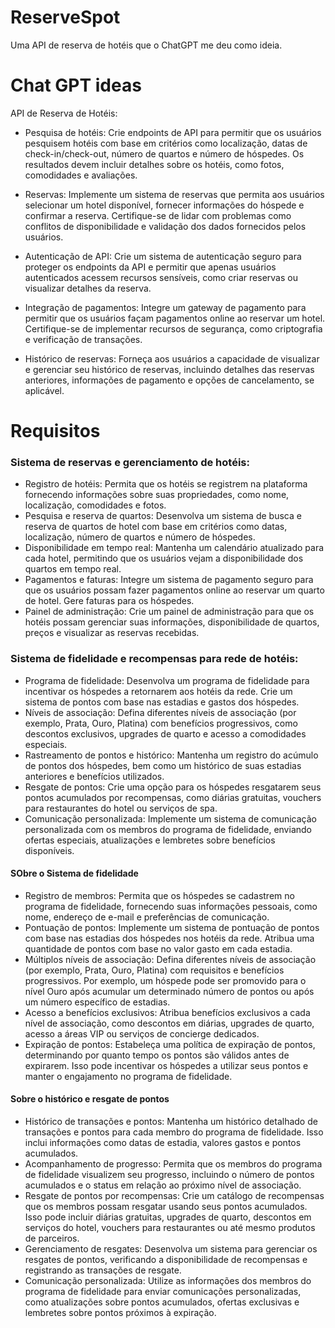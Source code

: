 # ReserveSpot
Uma API de reserva de hotéis que o ChatGPT me deu como ideia.

# Chat GPT ideas

API de Reserva de Hotéis:

- Pesquisa de hotéis: Crie endpoints de API para permitir que os usuários pesquisem hotéis com base em critérios como localização, datas de check-in/check-out, número de quartos e número de hóspedes. Os resultados devem incluir detalhes sobre os hotéis, como fotos, comodidades e avaliações.

- Reservas: Implemente um sistema de reservas que permita aos usuários selecionar um hotel disponível, fornecer informações do hóspede e confirmar a reserva. Certifique-se de lidar com problemas como conflitos de disponibilidade e validação dos dados fornecidos pelos usuários.

- Autenticação de API: Crie um sistema de autenticação seguro para proteger os endpoints da API e permitir que apenas usuários autenticados acessem recursos sensíveis, como criar reservas ou visualizar detalhes da reserva.

- Integração de pagamentos: Integre um gateway de pagamento para permitir que os usuários façam pagamentos online ao reservar um hotel. Certifique-se de implementar recursos de segurança, como criptografia e verificação de transações.

- Histórico de reservas: Forneça aos usuários a capacidade de visualizar e gerenciar seu histórico de reservas, incluindo detalhes das reservas anteriores, informações de pagamento e opções de cancelamento, se aplicável.

# Requisitos

### Sistema de reservas e gerenciamento de hotéis:
- Registro de hotéis: Permita que os hotéis se registrem na plataforma fornecendo informações sobre suas propriedades, como nome, localização, comodidades e fotos.
- Pesquisa e reserva de quartos: Desenvolva um sistema de busca e reserva de quartos de hotel com base em critérios como datas, localização, número de quartos e número de hóspedes.
- Disponibilidade em tempo real: Mantenha um calendário atualizado para cada hotel, permitindo que os usuários vejam a disponibilidade dos quartos em tempo real.
- Pagamentos e faturas: Integre um sistema de pagamento seguro para que os usuários possam fazer pagamentos online ao reservar um quarto de hotel. Gere faturas para os hóspedes.
- Painel de administração: Crie um painel de administração para que os hotéis possam gerenciar suas informações, disponibilidade de quartos, preços e visualizar as reservas recebidas.

### Sistema de fidelidade e recompensas para rede de hotéis:
- Programa de fidelidade: Desenvolva um programa de fidelidade para incentivar os hóspedes a retornarem aos hotéis da rede. Crie um sistema de pontos com base nas estadias e gastos dos hóspedes.
- Níveis de associação: Defina diferentes níveis de associação (por exemplo, Prata, Ouro, Platina) com benefícios progressivos, como descontos exclusivos, upgrades de quarto e acesso a comodidades especiais.
- Rastreamento de pontos e histórico: Mantenha um registro do acúmulo de pontos dos hóspedes, bem como um histórico de suas estadias anteriores e benefícios utilizados.
- Resgate de pontos: Crie uma opção para os hóspedes resgatarem seus pontos acumulados por recompensas, como diárias gratuitas, vouchers para restaurantes do hotel ou serviços de spa.
- Comunicação personalizada: Implemente um sistema de comunicação personalizada com os membros do programa de fidelidade, enviando ofertas especiais, atualizações e lembretes sobre benefícios disponíveis.

#### SObre o Sistema de fidelidade
- Registro de membros: Permita que os hóspedes se cadastrem no programa de fidelidade, fornecendo suas informações pessoais, como nome, endereço de e-mail e preferências de comunicação.
- Pontuação de pontos: Implemente um sistema de pontuação de pontos com base nas estadias dos hóspedes nos hotéis da rede. Atribua uma quantidade de pontos com base no valor gasto em cada estadia.
- Múltiplos níveis de associação: Defina diferentes níveis de associação (por exemplo, Prata, Ouro, Platina) com requisitos e benefícios progressivos. Por exemplo, um hóspede pode ser promovido para o nível Ouro após acumular um determinado número de pontos ou após um número específico de estadias.
- Acesso a benefícios exclusivos: Atribua benefícios exclusivos a cada nível de associação, como descontos em diárias, upgrades de quarto, acesso a áreas VIP ou serviços de concierge dedicados.
- Expiração de pontos: Estabeleça uma política de expiração de pontos, determinando por quanto tempo os pontos são válidos antes de expirarem. Isso pode incentivar os hóspedes a utilizar seus pontos e manter o engajamento no programa de fidelidade.

#### Sobre o histórico e resgate de pontos
- Histórico de transações e pontos: Mantenha um histórico detalhado de transações e pontos para cada membro do programa de fidelidade. Isso inclui informações como datas de estadia, valores gastos e pontos acumulados.
- Acompanhamento de progresso: Permita que os membros do programa de fidelidade visualizem seu progresso, incluindo o número de pontos acumulados e o status em relação ao próximo nível de associação.
- Resgate de pontos por recompensas: Crie um catálogo de recompensas que os membros possam resgatar usando seus pontos acumulados. Isso pode incluir diárias gratuitas, upgrades de quarto, descontos em serviços do hotel, vouchers para restaurantes ou até mesmo produtos de parceiros.
- Gerenciamento de resgates: Desenvolva um sistema para gerenciar os resgates de pontos, verificando a disponibilidade de recompensas e registrando as transações de resgate.
- Comunicação personalizada: Utilize as informações dos membros do programa de fidelidade para enviar comunicações personalizadas, como atualizações sobre pontos acumulados, ofertas exclusivas e lembretes sobre pontos próximos à expiração.